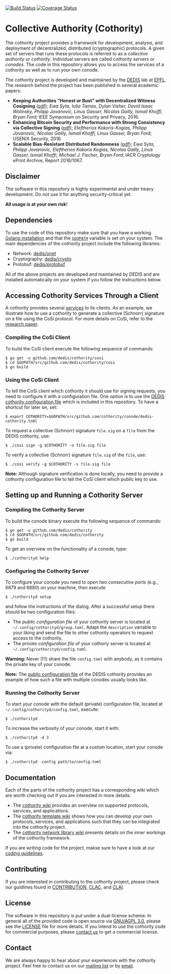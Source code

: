 [![Build Status](https://travis-ci.org/dedis/cothority.svg?branch=master)](https://travis-ci.org/dedis/cothority)
[![Coverage Status](https://coveralls.io/repos/github/dedis/cothority/badge.svg)](https://coveralls.io/github/dedis/cothority)


# Collective Authority (Cothority)

The cothority project provides a framework for development, analysis, and deployment of decentralized, distributed (cryptographic) protocols. A given set of servers that runs these protocols is referred to as a *collective authority* or *cothority*. Individual servers are called *cothority servers* or *conodes*. The code in this repository allows you to access the services of a cothority as well as to run your own conode.

The cothority project is developed and maintained by the [DEDIS](http://dedis.epfl.ch) lab at [EPFL](https://epfl.ch). The research behind the project has been published in several academic papers:

- **Keeping Authorities “Honest or Bust” with Decentralized Witness Cosigning** ([pdf](http://arxiv.org/pdf/1503.08768.pdf)); *Ewa Syta, Iulia Tamas, Dylan Visher, David Isaac Wolinsky, Philipp Jovanovic, Linus Gasser, Nicolas Gailly, Ismail Khoffi, Bryan Ford*; IEEE Symposium on Security and Privacy, 2016. 
- **Enhancing Bitcoin Security and Performance with Strong Consistency via Collective Signing** ([pdf](https://www.usenix.org/system/files/conference/usenixsecurity16/sec16_paper_kokoris-kogias.pdf)); *Eleftherios Kokoris-Kogias, Philipp Jovanovic, Nicolas Gailly, Ismail Khoffi, Linus Gasser, Bryan Ford*; USENIX Security, 2016.
- **Scalable Bias-Resistant Distributed Randomness** ([pdf](https://eprint.iacr.org/2016/1067.pdf)); *Ewa Syta, Philipp Jovanovic, Eleftherios Kokoris Kogias, Nicolas Gailly, Linus Gasser, Ismail Khoffi, Michael J. Fischer, Bryan Ford*; IACR Cryptology ePrint Archive, Report 2016/1067.


## Disclaimer 

The software in this repository is highly experimental and under heavy development. Do not use it for anything security-critical yet.

**All usage is at your own risk**!

## Dependencies

To use the code of this repository make sure that you have a working [Golang installation](https://golang.org/doc/install) and that the
[`$GOPATH`](https://golang.org/doc/code.html#GOPATH) variable is set on your system. The main dependencies of the cothority project include the following libraries: 

- Network: [dedis/onet](https://github.com/dedis/onet)
- Cryptography: [dedis/crypto](https://github.com/dedis/crypto)
- Protobuf: [dedis/protobuf](https://github.com/dedis/protobuf)

All of the above projects are developed and maintained by DEDIS and are installed automatically on your system if you follow the instructions below.

## Accessing Cothority Services Through a Client

A cothority provides several [services](https://github.com/dedis/cothority/wiki/Apps) to its clients. As an example, we illustrate how to use a cothority to generate a collective (Schnorr) signature on a file using the CoSi protocol. For more details on CoSi, refer to the [research paper](https://arxiv.org/pdf/1503.08768.pdf).

### Compiling the CoSi Client

To build the CoSi client execute the following sequence of commands:

```
$ go get -u github.com/dedis/cothority/cosi
$ cd $GOPATH/src/github.com/dedis/cothority/cosi
$ go build
```

### Using the CoSi Client

To tell the CoSi client which cothority it should use for signing requests, you need to configure it with a configuration file. One option is to use the [DEDIS cothority configuration file](https://github.com/dedis/cothority/blob/master/dedis-servers.toml) which is included in this repository. To have a shortcut for later on, set:

```
$ export COTHORITY=$GOPATH/src/github.com/cothority/conode/dedis-cothority.toml 
```

To request a collective (Schnorr) signature `file.sig` on a `file` from the DEDIS cothority, use:

```
$ ./cosi sign -g $COTHORITY -o file.sig file
```

To verify a collective (Schnorr) signature `file.sig` of the `file`, use:

```
$ ./cosi verify -g $COTHORITY -s file.sig file
```

**Note:** Although signature verification is done locally, you need to provide a cothority configuration file to tell the CoSi client which public key to use.

## Setting up and Running a Cothority Server

### Compiling the Cothority Server

To build the conode binary execute the following sequence of commands:

```
$ go get -u github.com/dedis/cothority
$ cd $GOPATH/src/github.com/dedis/cothority
$ go build
```

To get an overview on the functionality of a conode, type:

```
$ ./cothorityd help
```

### Configuring the Cothority Server

To configure your conode you need to *open two consecutive ports* (e.g., 6879 and 6880) on your machine, then execute

```
$ ./cothorityd setup
```

and follow the instructions of the dialog. After a successful setup there should be two configuration files:

- The *public configuration file* of your cothority server is located at `~/.config/cothorityd/group.toml`. Adapt the `description` variable to your liking and send the file to other cothority operators to request access to the cothority. 
- The *private configuration file* of your cothoriy server is located at `~/.config/cothorityd/config.toml`.

**Warning:** Never (!!!) share the file `config.toml` with anybody, as it contains the private key of your conode.

**Note:** The [public configuration file](https://github.com/dedis/cothority/blob/master/dedis-servers.toml) of the DEDIS cothority provides an example of how such a file with multiple conodes usually looks like.

### Running the Cothority Server

To start your conode with the default (private) configuration file, located at `~/.config/cothorityd/config.toml`, execute:

```
$ ./cothorityd
```

To increase the verbosity of your conode, start it with:

```
$ ./cothorityd -d 3
```

To use a (private) configuration file at a custom location, start your conode via:

```
$ ./cothorityd -config path/to/config.toml
```

## Documentation

Each of the parts of the cothority project has a corresponding wiki which are worth checking out if you are interested in more details:

- The [cothority wiki](https://github.com/dedis/cothority/wiki) provides an overview on supported protocols, services, and applications.
- The [cothority template wiki](https://github.com/dedis/cothority_template/wiki) shows how you can develop your own protocols, services, and applications such that they can be integrated into the cothority project.
- The [cothority network library wiki]() presents details on the inner workings of the cothority framework.

If you are writing code for the project, makse sure to have a look at our [coding guidelines](https://github.com/dedis/Coding).

## Contributing

If you are interested in contributing to the cothority project, please check our guidlines found in [CONTRIBUTION](https://github.com/dedis/cothority/blob/master/CONTRIBUTION), [CLAC](https://github.com/dedis/cothority/blob/master/CLAC), and [CLAI](https://github.com/dedis/cothority/blob/master/CLAI).

## License

The software in this repository is put under a dual-license scheme: In general all of the provided code is open source via [GNU/AGPL 3.0](https://www.gnu.org/licenses/agpl-3.0.en.html), please see the [LICENSE](https://github.com/dedis/cothority/blob/master/LICENSE.AGPL) file for more details. If you intend to use the cothority code for commercial purposes, please [contact us]() to get a commercial license.

## Contact

We are always happy to hear about your experiences with the cothority project. Feel free to contact us on our [mailing list](https://groups.google.com/forum/#!forum/cothority) or by [email]().

